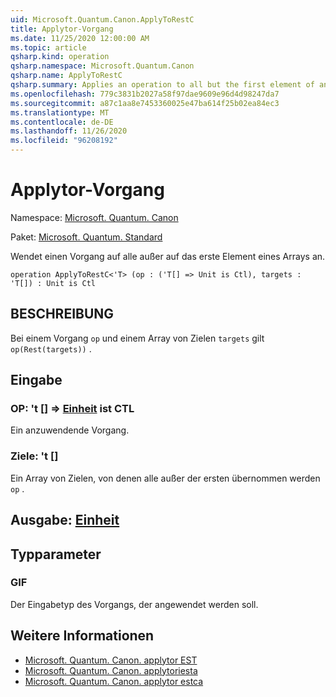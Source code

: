 ```yaml
---
uid: Microsoft.Quantum.Canon.ApplyToRestC
title: Applytor-Vorgang
ms.date: 11/25/2020 12:00:00 AM
ms.topic: article
qsharp.kind: operation
qsharp.namespace: Microsoft.Quantum.Canon
qsharp.name: ApplyToRestC
qsharp.summary: Applies an operation to all but the first element of an array.
ms.openlocfilehash: 779c3831b2027a58f97dae9609e96d4d98247da7
ms.sourcegitcommit: a87c1aa8e7453360025e47ba614f25b02ea84ec3
ms.translationtype: MT
ms.contentlocale: de-DE
ms.lasthandoff: 11/26/2020
ms.locfileid: "96208192"
---
```

# <a name="applytorestc-operation"></a>Applytor-Vorgang

Namespace: [Microsoft. Quantum. Canon](xref:Microsoft.Quantum.Canon)

Paket: [Microsoft. Quantum. Standard](https://nuget.org/packages/Microsoft.Quantum.Standard)


Wendet einen Vorgang auf alle außer auf das erste Element eines Arrays an.

```qsharp
operation ApplyToRestC<'T> (op : ('T[] => Unit is Ctl), targets : 'T[]) : Unit is Ctl
```


## <a name="description"></a>BESCHREIBUNG

Bei einem Vorgang `op` und einem Array von Zielen `targets` gilt `op(Rest(targets))` .

## <a name="input"></a>Eingabe

### <a name="op--t--unit--is-ctl"></a>OP: 't [] => [Einheit](xref:microsoft.quantum.lang-ref.unit)  ist CTL

Ein anzuwendende Vorgang.


### <a name="targets--t"></a>Ziele: 't []

Ein Array von Zielen, von denen alle außer der ersten übernommen werden `op` .



## <a name="output--unit"></a>Ausgabe: [Einheit](xref:microsoft.quantum.lang-ref.unit)



## <a name="type-parameters"></a>Typparameter

### <a name="t"></a>GIF

Der Eingabetyp des Vorgangs, der angewendet werden soll.

## <a name="see-also"></a>Weitere Informationen

- [Microsoft. Quantum. Canon. applytor EST](xref:Microsoft.Quantum.Canon.ApplyToRest)
- [Microsoft. Quantum. Canon. applytoriesta](xref:Microsoft.Quantum.Canon.ApplyToRestA)
- [Microsoft. Quantum. Canon. applytor estca](xref:Microsoft.Quantum.Canon.ApplyToRestCA)